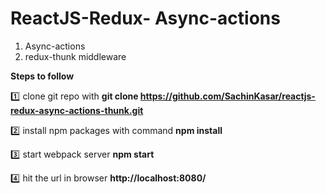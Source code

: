 # ReactJS-Redux- Async-actions

1. Async-actions 
2. redux-thunk middleware

  
**Steps to follow**

:one: clone git repo with 
**git clone https://github.com/SachinKasar/reactjs-redux-async-actions-thunk.git**

:two: install npm packages with command
**npm install**

:three: start webpack server
**npm start**

:four: hit the url in browser **http://localhost:8080/**


